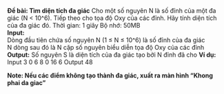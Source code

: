 
**Đề bài: Tìm diện tích đa giác** 
Cho một số nguyên N là số đỉnh của một đa giác (N < 10^6). Tiếp theo cho tọa độ Oxy của các đỉnh. Hãy 
tính diện tích của đa giác đó. 
Thời gian: 1 giây 
Bộ nhớ: 50MB  
**Input:**  
Dòng đầu tiên chứa số nguyên N (1 ≤ N ≤ 10^6) là số đỉnh của đa giác  
N dòng sau đó là N cặp số nguyên biểu diễn tọa độ Oxy của các đỉnh 
**Output:** 
Số nguyên S là diện tích của đa giác tạo bởi N đỉnh đã cho 
**Ví dụ:** 
   Input 
    3 
    0 6 
    8 0 
    16 6 
   Output 
    48 
    
**Note: Nếu các điểm không tạo thành đa giác, xuất ra màn hình “Khong phai da giac”**
